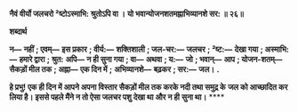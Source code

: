 **नैवं वीर्यो जलचरो ²ष्टोऽस्माभि: श्रुतोऽपि वा ।** **यो भवान्योजनशतमह्नाभिव्यानशे सर: ॥ २६॥** 

**शब्दार्थ** 

**न—** **नहीं** **; एवम्—** **इस प्रकार** **; वीर्य:—** **शक्तिशाली** **; जल-चर:—** **जलचर** **; ²ष्ट:—** **देखा गया** **; अस्माभि:—** **हमारे द्वारा** **; श्रुत:** **अपि—** **न ही सुना गया** **; वा—** **अथवा** **; य:—** **जो** **; भवान्—** **आप** **; योजन-शतम्—** **सैकड़ों मील तक** **; अह्ना—** **एक दिन में** **;** **अभिव्यानशे—** **बढ़कर** **; सर:—** **जल।** **.** 

**हे प्रभु! एक ही दिन में आपने अपना विस्तार सैकड़ों मील तक करके नदी तथा समुद्र के** **जल को आच्छादित कर लिया है। इससे पहले मैंने न तो ऐसा जलचर पशु देखा था और न ही** **सुना था।** **** 